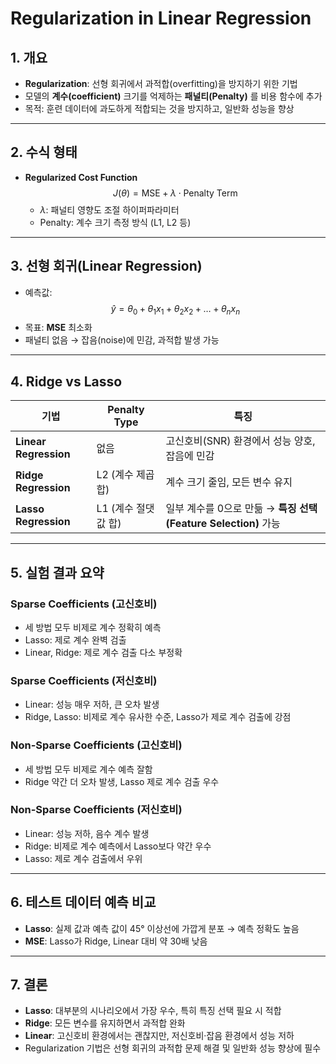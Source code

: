 # Regularization in Linear Regression

## 1. 개요
- **Regularization**: 선형 회귀에서 과적합(overfitting)을 방지하기 위한 기법  
- 모델의 **계수(coefficient)** 크기를 억제하는 **패널티(Penalty)** 를 비용 함수에 추가  
- 목적: 훈련 데이터에 과도하게 적합되는 것을 방지하고, 일반화 성능을 향상  

---

## 2. 수식 형태
- **Regularized Cost Function**  
  $$
  J(\theta) = \text{MSE} + \lambda \cdot \text{Penalty Term}
  $$
  - $\lambda$: 패널티 영향도 조절 하이퍼파라미터  
  - Penalty: 계수 크기 측정 방식 (L1, L2 등)  

---

## 3. 선형 회귀(Linear Regression)
- 예측값:
  $$
  \hat{y} = \theta_0 + \theta_1 x_1 + \theta_2 x_2 + \dots + \theta_n x_n
  $$
- 목표: **MSE** 최소화  
- 패널티 없음 → 잡음(noise)에 민감, 과적합 발생 가능  

---

## 4. Ridge vs Lasso
| 기법 | Penalty Type | 특징 |
|------|-------------|------|
| **Linear Regression** | 없음 | 고신호비(SNR) 환경에서 성능 양호, 잡음에 민감 |
| **Ridge Regression** | L2 (계수 제곱합) | 계수 크기 줄임, 모든 변수 유지 |
| **Lasso Regression** | L1 (계수 절댓값 합) | 일부 계수를 0으로 만듦 → **특징 선택(Feature Selection)** 가능 |

---

## 5. 실험 결과 요약
### Sparse Coefficients (고신호비)
- 세 방법 모두 비제로 계수 정확히 예측  
- Lasso: 제로 계수 완벽 검출  
- Linear, Ridge: 제로 계수 검출 다소 부정확  

### Sparse Coefficients (저신호비)
- Linear: 성능 매우 저하, 큰 오차 발생  
- Ridge, Lasso: 비제로 계수 유사한 수준, Lasso가 제로 계수 검출에 강점  

### Non-Sparse Coefficients (고신호비)
- 세 방법 모두 비제로 계수 예측 잘함  
- Ridge 약간 더 오차 발생, Lasso 제로 계수 검출 우수  

### Non-Sparse Coefficients (저신호비)
- Linear: 성능 저하, 음수 계수 발생  
- Ridge: 비제로 계수 예측에서 Lasso보다 약간 우수  
- Lasso: 제로 계수 검출에서 우위  

---

## 6. 테스트 데이터 예측 비교
- **Lasso**: 실제 값과 예측 값이 45° 이상선에 가깝게 분포 → 예측 정확도 높음  
- **MSE**: Lasso가 Ridge, Linear 대비 약 30배 낮음  

---

## 7. 결론
- **Lasso**: 대부분의 시나리오에서 가장 우수, 특히 특징 선택 필요 시 적합  
- **Ridge**: 모든 변수를 유지하면서 과적합 완화  
- **Linear**: 고신호비 환경에서는 괜찮지만, 저신호비·잡음 환경에서 성능 저하  
- Regularization 기법은 선형 회귀의 과적합 문제 해결 및 일반화 성능 향상에 필수  
